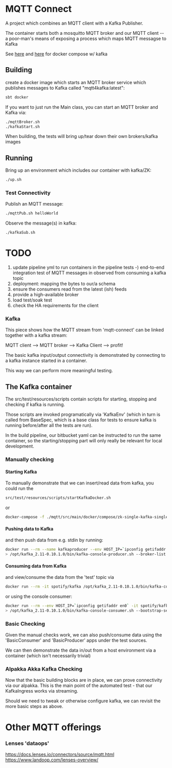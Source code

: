 # MQTT Connect 

A project which combines an MQTT client with a Kafka Publisher.

The container starts both a mosquitto MQTT broker and our MQTT client -- a poor-man's means of exposing a process which maps MQTT messagse to Kafka
 


See [here](https://github.com/wurstmeister/kafka-docker/wiki/Connectivity) and [here](https://github.com/simplesteph/kafka-stack-docker-compose) for docker compose w/ kafka 

## Building 

create a docker image which starts an MQTT broker service which publishes messages to Kafka called "mqtt4kafka:latest":

```bash
sbt docker
``` 

If you want to just run the Main class, you can start an MQTT broker and Kafka via:
```bash
./mqttBroker.sh
./kafkaStart.sh
```

When building, the tests will bring up/tear down their own brokers/kafka images

## Running 

Bring up an environment which includes our container with kafka/ZK:
```bash
./up.sh
```

### Test Connectivity

Publish an MQTT message:
```bash
./mqttPub.sh helloWorld
```

Observe the message(s) in kafka:
```bash
./kafkaSub.sh
```

# TODO
 1) update pipeline yml to run containers in the pipeline tests
 -) end-to-end integration test of MQTT messages in observed from consuming a kafka topic
 3) deployment: mapping the bytes to our/a schema
 4) ensure the consumers read from the latest (ish) feeds
 5) provide a high-available broker
 6) load test/soak test
 7) check the HA requirements for the client


### Kafka
This piece shows how the MQTT stream from 'mqtt-connect' can be linked together with a kafka stream:


MQTT client --> MQTT broker --> Kafka Client --> profit!

The basic kafka input/output connectivity is demonstrated by connecting to a kafka instance started in a container.

This way we can perform more meaningful testing. 

## The Kafka container

The src/test/resources/scripts contain scripts for starting, stopping and checking if kafka is running.

Those scripts are invoked programatically via 'KafkaEnv' (which in turn is called from BaseSpec, which is a base class for tests 
to ensure kafka is running before/after all the tests are run).

In the build pipeline, our bitbucket yaml can be instructed to run the same container, so the starting/stopping part will only
really be relevant for local development.

### Manually checking

#### Starting Kafka
To manually demonstrate that we can insert/read data from kafka, you could run the
```bash
src/test/resources/scripts/startKafkaDocker.sh
```

or 

```bash
docker-compose -f ./mqtt/src/main/docker/compose/zk-single-kafka-single.yml up

```

#### Pushing data to Kafka
and then push data from e.g. stdin by running:
```bash
docker run --rm --name kafkaproducer --env HOST_IP=`ipconfig getifaddr en0` -it spotify/kafka /bin/bash
> /opt/kafka_2.11-0.10.1.0/bin/kafka-console-producer.sh --broker-list ${HOST_IP}:9092 --topic mqtttest
```

#### Consuming data from Kafka
and view/consume the data from the 'test' topic via
```bash
docker run --rm -it spotify/kafka /opt/kafka_2.11-0.10.1.0/bin/kafka-console-consumer.sh --bootstrap-server `ipconfig getifaddr en0`:9092 --from-beginning --topic test
```

or using the console consumer:
```bash
docker run --rm --env HOST_IP=`ipconfig getifaddr en0` -it spotify/kafka /bin/bash
> /opt/kafka_2.11-0.10.1.0/bin/kafka-console-consumer.sh --bootstrap-server ${HOST_IP}:9092 --from-beginning --topic test
```


### Basic Checking

Given the manual checks work, we can also push/consume data using the 'BasicConsumer' and 'BasicProducer' apps under the test
sources.

We can then demonstrate the data in/out from a host environment via a container (which isn't necessarily trivial)

### Alpakka Akka Kafka Checking

Now that the basic building blocks are in place, we can prove connectivity via our alpakka.
This is the main point of the automated test - that our KafkaIngress works via streaming.

Should we need to tweak or otherwise configure kafka, we can revisit the more basic steps as above. 


# Other MQTT offerings


### Lenses 'dataops'
https://docs.lenses.io/connectors/source/mqtt.html
https://www.landoop.com/lenses-overview/

